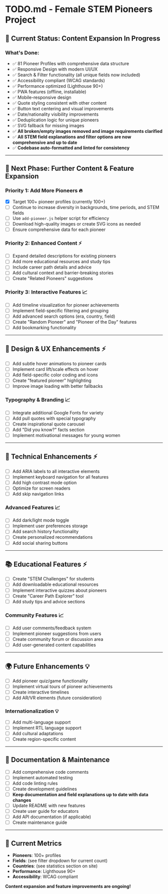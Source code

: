 # TODO.md - Female STEM Pioneers Project

## 🎯 **Current Status: Content Expansion In Progress**

### **What's Done:**

- ✅ 81 Pioneer Profiles with comprehensive data structure
- ✅ Responsive Design with modern UI/UX
- ✅ Search & Filter functionality (all unique fields now included)
- ✅ Accessibility compliant (WCAG standards)
- ✅ Performance optimized (Lighthouse 90+)
- ✅ PWA features (offline, installable)
- ✅ Mobile-responsive design
- ✅ Quote styling consistent with other content
- ✅ Button text centering and visual improvements
- ✅ Date/nationality visibility improvements
- ✅ Deduplication logic for unique pioneers
- ✅ SVG fallback for missing images
- ✅ **All broken/empty images removed and image requirements clarified**
- ✅ **All STEM field explanations and filter options are now comprehensive and up to date**
- ✅ **Codebase auto-formatted and linted for consistency**

---

## 🚀 **Next Phase: Further Content & Feature Expansion**

### **Priority 1: Add More Pioneers** 🔥

- [x] Target 100+ pioneer profiles (currently 100+)
- [ ] Continue to increase diversity in backgrounds, time periods, and STEM fields
- [ ] Use `add-pioneer.js` helper script for efficiency
- [ ] Download high-quality images or create SVG icons as needed
- [ ] Ensure comprehensive data for each pioneer

### **Priority 2: Enhanced Content** ⚡

- [ ] Expand detailed descriptions for existing pioneers
- [ ] Add more educational resources and study tips
- [ ] Include career path details and advice
- [ ] Add cultural context and barrier-breaking stories
- [ ] Create "Related Pioneers" suggestions

### **Priority 3: Interactive Features** 📈

- [ ] Add timeline visualization for pioneer achievements
- [ ] Implement field-specific filtering and grouping
- [ ] Add advanced search options (era, country, field)
- [ ] Create "Random Pioneer" and "Pioneer of the Day" features
- [ ] Add bookmarking functionality

---

## 🎨 **Design & UX Enhancements** ⚡

- [ ] Add subtle hover animations to pioneer cards
- [ ] Implement card lift/scale effects on hover
- [ ] Add field-specific color coding and icons
- [ ] Create "featured pioneer" highlighting
- [ ] Improve image loading with better fallbacks

### **Typography & Branding** 📈

- [ ] Integrate additional Google Fonts for variety
- [ ] Add pull quotes with special typography
- [ ] Create inspirational quote carousel
- [ ] Add "Did you know?" facts section
- [ ] Implement motivational messages for young women

---

## 🔧 **Technical Enhancements** ⚡

- [ ] Add ARIA labels to all interactive elements
- [ ] Implement keyboard navigation for all features
- [ ] Add high contrast mode option
- [ ] Optimize for screen readers
- [ ] Add skip navigation links

### **Advanced Features** 📈

- [ ] Add dark/light mode toggle
- [ ] Implement user preferences storage
- [ ] Add search history functionality
- [ ] Create personalized recommendations
- [ ] Add social sharing buttons

---

## 📚 **Educational Features** ⚡

- [ ] Create "STEM Challenges" for students
- [ ] Add downloadable educational resources
- [ ] Implement interactive quizzes about pioneers
- [ ] Create "Career Path Explorer" tool
- [ ] Add study tips and advice sections

### **Community Features** 📈

- [ ] Add user comments/feedback system
- [ ] Implement pioneer suggestions from users
- [ ] Create community forum or discussion area
- [ ] Add user-generated content capabilities

---

## 🌍 **Future Enhancements** 💡

- [ ] Add pioneer quiz/game functionality
- [ ] Implement virtual tours of pioneer achievements
- [ ] Create interactive timelines
- [ ] Add AR/VR elements (future consideration)

### **Internationalization** 💡

- [ ] Add multi-language support
- [ ] Implement RTL language support
- [ ] Add cultural adaptations
- [ ] Create region-specific content

---

## 📝 **Documentation & Maintenance**

- [ ] Add comprehensive code comments
- [ ] Implement automated testing
- [ ] Add code linting rules
- [ ] Create development guidelines
- [ ] **Keep documentation and field explanations up to date with data changes**
- [ ] Update README with new features
- [ ] Create user guide for educators
- [ ] Add API documentation (if applicable)
- [ ] Create maintenance guide

---

## 🎯 **Current Metrics**

- **Pioneers**: 100+ profiles
- **Fields**: (see filter dropdown for current count)
- **Countries**: (see statistics section on site)
- **Performance**: Lighthouse 90+
- **Accessibility**: WCAG compliant

**Content expansion and feature improvements are ongoing!**
